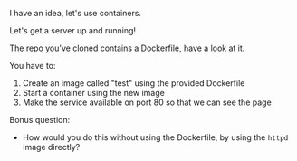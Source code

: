 
I have an idea, let's use containers.

Let's get a server up and running!

The repo you've cloned contains a Dockerfile, have a look at it.

You have to:
1. Create an image called "test" using the provided Dockerfile
2. Start a container using the new image
3. Make the service available on port 80 so that we can see the page

Bonus question:
- How would you do this without using the Dockerfile, by using the `httpd` image directly?



